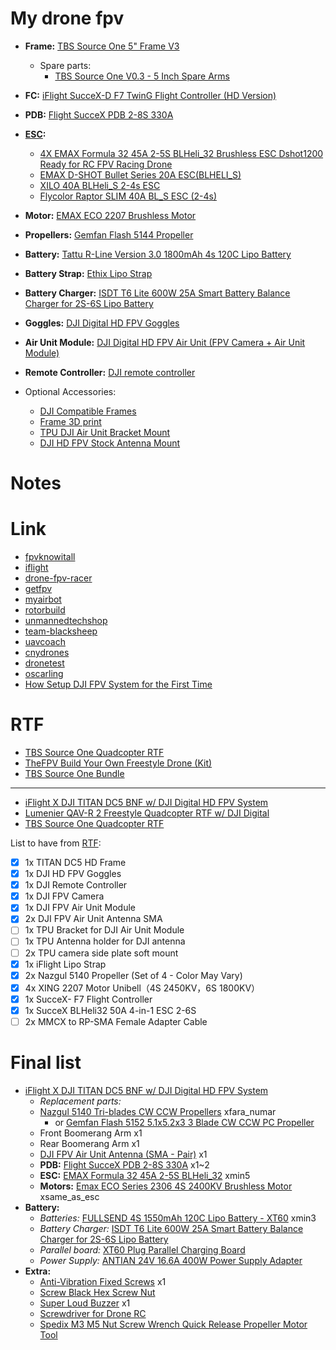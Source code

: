 # My drone fpv

 - __Frame:__ [TBS Source One 5" Frame V3](https://www.getfpv.com/tbs-source-one-5-frame-v3.html)
   - Spare parts:
     - [TBS Source One V0.3 - 5 Inch Spare Arms](https://www.getfpv.com/index.php/tbs-source-one-v0-3-5-inch-spare-arms-2pcs.html?ccartCamp=65956434.2&recoSrc=6m-dl-multisess-alpha-abt:6770)
 - __FC:__ [iFlight SucceX-D F7 TwinG Flight Controller (HD Version)](https://www.getfpv.com/iflight-succex-d-f7-twing-flight-controller-hd-version.html)
 - __PDB:__ [Flight SucceX PDB 2-8S 330A](https://www.banggood.com/IFlight-SucceX-PDB-2-8S-330A-w-5V-12V-BEC-for-RC-Drone-FPV-Racing-Multi-Rotor-p-1412674.html?p=LM11044296190201604E&custlinkid=213999&cur_warehouse=CN) 
 - __[ESC](https://www.getfpv.com/electronics/electronic-speed-controllers-esc/single-esc.html?dir=asc&esc_voltage=824&order=price):__ 
   - [4X EMAX Formula 32 45A 2-5S BLHeli_32 Brushless ESC Dshot1200 Ready for RC FPV Racing Drone](https://www.banggood.com/4X-EMAX-Formula-32-45A-2-5S-BLHeli_32-Brushless-ESC-Dshot1200-Ready-for-RC-FPV-Racing-Drone-p-1257441.html?rmmds=detail-left-hotproducts__1&cur_warehouse=CN)
   - [EMAX D-SHOT Bullet Series 20A ESC(BLHELI_S)](https://www.getfpv.com/emax-d-shot-bullet-series-20a-esc-blheli-s.html)
   - [XILO 40A BLHeli_S 2-4s ESC](https://www.getfpv.com/xilo-40a-blheli-s-2-4s-esc.html)
   - [Flycolor Raptor SLIM 40A BL_S ESC (2-4s)](https://www.team-blacksheep.com/products/prod:flycolor_slim_40a)
 - __Motor:__ [EMAX ECO 2207 Brushless Motor](https://www.getfpv.com/emax-eco-2207-brushless-motor.html)
 - __Propellers:__ [Gemfan Flash 5144 Propeller](https://www.getfpv.com/gemfan-flash-5144-propeller-set-of-4-choose-color.html)
 - __Battery:__ [Tattu R-Line Version 3.0 1800mAh 4s 120C Lipo Battery](https://www.getfpv.com/tattu-r-line-version-3-0-1800mah-4s-120c-lipo-battery.html)
 - __Battery Strap:__ [Ethix Lipo Strap](https://www.getfpv.com/ethix-lipo-strap-4pcs.html)
 - __Battery Charger:__ [ISDT T6 Lite 600W 25A Smart Battery Balance Charger for 2S-6S Lipo Battery](https://www.banggood.com/ISDT-T6-Lite-600W-25A-Smart-Battery-Balance-Charger-for-2S-6S-Lipo-Battery-p-1229764.html?utm_source=google&utm_medium=cpc_ods&utm_campaign=arvin-led-sds-view-lightsolar-content&utm_content=arvin&gclid=CjwKCAjw7-P1BRA2EiwAXoPWAzq2VNalBQfZfoSS58qPrGPUVa7ZjYcIicC1CSFqJxgQYXOi3Io2IhoCwxsQAvD_BwE&cur_warehouse=CN)
 - __Goggles:__ [DJI Digital HD FPV Goggles](https://www.getfpv.com/dji-digital-hd-fpv-goggles.html)
 - __Air Unit Module:__ [DJI Digital HD FPV Air Unit (FPV Camera + Air Unit Module)](https://www.getfpv.com/dji-digital-hd-fpv-air-unit.html) 
 - __Remote Controller:__ [DJI remote controller](https://www.getfpv.com/dji-fpv-remote-controller-mode-2.html)
 
- Optional Accessories:
  - [DJI Compatible Frames](https://www.racedayquads.com/collections/designed-for-dji-digital-fpv)
  - [Frame 3D print](https://www.drone-fpv-racer.com/en/188-frame-s-3d-prints#/hd-dji_fpv)
  - [TPU DJI Air Unit Bracket Mount](https://shop.iflight-rc.com/index.php?route=product/product&product_id=1091)
  - [DJI HD FPV Stock Antenna Mount](https://www.brain3d.co/collections/hd-antenna-sets/products/dji-hd-fpv-stock-antenna-mount-2-piece-mount?variant=31638668017751)

# Notes

# Link

 - [fpvknowitall](https://www.fpvknowitall.com/)
 - [iflight](https://shop.iflight-rc.com/index.php?route=common/home)
 - [drone-fpv-racer](https://www.drone-fpv-racer.com/)
 - [getfpv](https://www.getfpv.com/)
 - [myairbot](https://store.myairbot.com/)
 - [rotorbuild](https://rotorbuilds.com/build/19008)
 - [unmannedtechshop](https://www.unmannedtechshop.co.uk/)
 - [team-blacksheep](https://www.team-blacksheep.com/products/prod:source_one_5in)
 - [uavcoach](https://uavcoach.com/fpv-quadcopter-drone-systems/)
 - [cnydrones](https://www.cnydrones.org/flight-modes-angle-horizon-acro-what-do-they-mean/)
 - [dronetest](https://blog.dronetrest.com/)
 - [oscarling](https://oscarliang.com/)
 - [How Setup DJI FPV System for the First Time](https://oscarliang.com/dji-fpv-system-setup/)

# RTF
- [TBS Source One Quadcopter RTF](https://www.getfpv.com/tbs-source-one-quadcopter-rtf-1700kv-2400kv.html)
- [TheFPV Build Your Own Freestyle Drone (Kit)](https://www.unmannedtechshop.co.uk/piroduct/thefpv-build-your-own-freestyle-drone-kit/)
- [TBS Source One Bundle](https://www.team-blacksheep.com/products/prod:sourceone_bundle)
---
- [iFlight X DJI TITAN DC5 BNF w/ DJI Digital HD FPV System](https://shop.iflight-rc.com/index.php?route=product/product&product_id=1100)
- [Lumenier QAV-R 2 Freestyle Quadcopter RTF w/ DJI Digital](https://www.getfpv.com/lumenier-qav-r-2-rtf-with-dji-hd-fpv-system.html)
- [TBS Source One Quadcopter RTF](https://www.getfpv.com/tbs-source-one-quadcopter-rtf-1700kv-2400kv.html)

List to have from [RTF](https://www.drone-fpv-racer.com/en/iflight-titan-dc5-hd-bnf-w-dji-air-unit-6094.html):
 - [X] 1x TITAN DC5 HD Frame
 - [X] 1x DJI HD FPV Goggles
 - [X] 1x DJI Remote Controller
 - [x] 1x DJI FPV Camera
 - [x] 1x DJI FPV Air Unit Module
 - [x] 2x DJI FPV Air Unit Antenna SMA
 - [ ] 1x TPU Bracket for DJI Air Unit Module
 - [ ] 1x TPU Antenna holder for DJI antenna
 - [ ] 2x TPU camera side plate soft mount
 - [x] 1x iFlight Lipo Strap
 - [X] 2x Nazgul 5140 Propeller (Set of 4 - Color May Vary)
 - [x] 4x XING 2207 Motor Unibell（4S 2450KV，6S 1800KV）
 - [X] 1x SucceX- F7 Flight Controller
 - [X] 1x SucceX BLHeli32 50A 4-in-1 ESC 2-6S
 - [ ] 2x MMCX to RP-SMA Female Adapter Cable

# Final list
- [iFlight X DJI TITAN DC5 BNF w/ DJI Digital HD FPV System](https://shop.iflight-rc.com/index.php?route=product/product&path=25_309&product_id=1100)
  - _Replacement parts:_
  - [Nazgul 5140 Tri-blades CW CCW Propellers](https://shop.iflight-rc.com/index.php?route=product/product&product_id=964) xfara_numar
    - or [Gemfan Flash 5152 5.1x5.2x3 3 Blade CW CCW PC Propeller](https://www.banggood.com/2-Pairs-Gemfan-5152-5_1x5_2x3-3-Blade-CW-CCW-PC-FPV-Racing-Propeller-for-180-250-280-RC-Multicopters-p-1139126.html?rmmds=search&ID=3868&cur_warehouse=CN)
  - Front Boomerang Arm x1
  - Rear Boomerang Arm x1
  - [DJI FPV Air Unit Antenna (SMA - Pair)](https://shop.iflight-rc.com/index.php?route=product/product&product_id=1031&search=antenna+dji) x1
  - __PDB:__ [Flight SucceX PDB 2-8S 330A](https://www.banggood.com/IFlight-SucceX-PDB-2-8S-330A-w-5V-12V-BEC-for-RC-Drone-FPV-Racing-Multi-Rotor-p-1412674.html?p=LM11044296190201604E&custlinkid=213999&cur_warehouse=CN) x1~2 
  - __ESC:__ [EMAX Formula 32 45A 2-5S BLHeli_32](https://www.banggood.com/EMAX-Formula-32-45A-2-5S-BLHeli_32-Brushless-ESC-Dshot1200-Ready-for-RC-FPV-Racing-Drone-p-1237243.html?cur_warehouse=CN) xmin5
  - __Motors:__ [Emax ECO Series 2306 4S 2400KV Brushless Motor](https://www.banggood.com/4PCS-Emax-ECO-Series-2306-4S-2400KV-Brushless-Motor-for-RC-Drone-FPV-Racing-p-1582952.html?rmmds=search&cur_warehouse=CN) xsame_as_esc
- __Battery:__
  - _Batteries:_ [FULLSEND 4S 1550mAh 120C Lipo Battery - XT60](https://shop.iflight-rc.com/index.php?route=product/product&product_id=698&search=FULLSEND+4S+1550mAh+120C+Lipo+Battery+) xmin3
  - _Battery Charger:_ [ISDT T6 Lite 600W 25A Smart Battery Balance Charger for 2S-6S Lipo Battery](https://www.banggood.com/ISDT-T6-Lite-600W-25A-Smart-Battery-Balance-Charger-for-2S-6S-Lipo-Battery-p-1229764.html?utm_source=google&utm_medium=cpc_ods&utm_campaign=arvin-led-sds-view-lightsolar-content&utm_content=arvin&gclid=CjwKCAjw7-P1BRA2EiwAXoPWAzq2VNalBQfZfoSS58qPrGPUVa7ZjYcIicC1CSFqJxgQYXOi3Io2IhoCwxsQAvD_BwE&cur_warehouse=CN)
  - _Parallel board:_ [XT60 Plug Parallel Charging Board](https://www.banggood.com/XT60-Plug-Parallel-Charging-Board-For-ISDT-Q8-D2-Q6-T6-Lite-ToolkitRC-M6-M8-Charger-p-1091255.html?rmmds=search&cur_warehouse=CN)
  - _Power Supply:_ [ANTIAN 24V 16.6A 400W Power Supply Adapter](https://www.banggood.com/LANTIAN-24V-16_6A-400W-Power-Supply-Adapter-for-ISDT-Q6-Pro-ToolkitRC-M8-Charger-p-1365749.html?rmmds=detail-top-buytogether-auto&cur_warehouse=CN)
- __Extra:__
    - [Anti-Vibration Fixed Screws](https://www.banggood.com/4-PCS-Realacc-M376-Flight-Controller-Fixed-Screws-for-FPV-Racer-p-1135527.html?rmmds=search&cur_warehouse=CN) x1
    - [Screw Black Hex Screw Nut](https://www.banggood.com/Suleve-M3NH1-M3-Nylon-Screw-Black-Hex-Screw-Nut-Nylon-PCB-Standoff-Assortment-Kit-300pcs-p-984310.html?rmmds=search&cur_warehouse=CN)
    - [Super Loud Buzzer](https://www.banggood.com/Finder-YR50B-Super-Loud-Buzzer-100dB-Dual-LED-for-FPV-Racing-RC-Drone-p-1585819.html?rmmds=search&cur_warehouse=CN) x1
    - [Screwdriver for Drone RC](https://www.banggood.com/12-IN-1-Hex-1_52_02_53_0mm-Screwdriver-for-Drone-RC-Helicopter-Aircraft-Model-Repair-and-Disassembly-Tools-Set-Accessories-p-1449406.html?rmmds=search&cur_warehouse=CN)
    - [Spedix M3 M5 Nut Screw Wrench Quick Release Propeller Motor Tool](https://www.banggood.com/Spedix-M3-M5-Nut-Screw-Wrench-Quick-Release-Propeller-Motor-Tool-for-RC-Drone-FPV-Racing-p-1375992.html?rmmds=search&cur_warehouse=CN)
